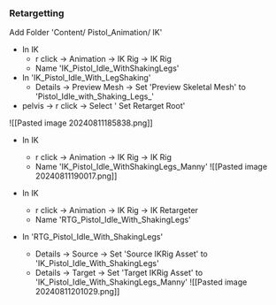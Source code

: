### Retargetting

Add Folder 'Content/ Pistol_Animation/ IK'
- In IK
	- r click -> Animation -> IK Rig -> IK Rig
	- Name 'IK_Pistol_Idle_WithShakingLegs'
- In 'IK_Pistol_Idle_With_LegShaking'
	- Details -> Preview Mesh -> Set 'Preview Skeletal Mesh' to 'Pistol_Idle_with_Shaking_Legs_'
- pelvis -> r click -> Select ' Set Retarget Root'

![[Pasted image 20240811185838.png]]
- In IK
	- r click -> Animation -> IK Rig -> IK Rig
	- Name 'IK_Pistol_Idle_WithShakingLegs_Manny'
![[Pasted image 20240811190017.png]]

- In IK
	- r click -> Animation -> IK Rig -> IK Retargeter
	- Name 'RTG_Pistol_Idle_With_ShakingLegs'

- In 'RTG_Pistol_Idle_With_ShakingLegs'
	- Details -> Source -> Set 'Source IKRig Asset' to 'IK_Pistol_Idle_With_ShakingLegs'
	- Details -> Target -> Set 'Target IKRig Asset' to 'IK_Pistol_Idle_With_ShakingLegs_Manny'
![[Pasted image 20240811201029.png]]

